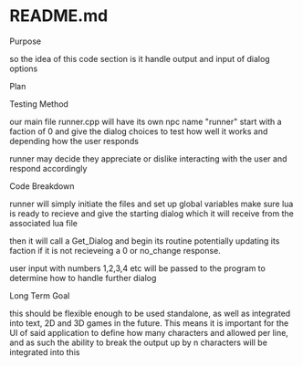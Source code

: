 # README.md

Purpose

so the idea of this code section
is it handle output and input
of dialog options


Plan

Testing Method

our main file runner.cpp
will have its own npc name "runner"
start with a faction of 0
and give the dialog choices
to test how well it works
and depending how the
user responds

runner may decide they 
appreciate or dislike
interacting with the user
and respond accordingly

Code Breakdown

runner will simply initiate the files
and set up global variables
make sure lua is ready to recieve
and give the starting dialog
which it will receive from the
associated lua file

then it will call a Get_Dialog
and begin its routine
potentially updating
its faction if it is not
recieveing a 0 or no_change
response.

user input with numbers 1,2,3,4 etc
will be passed to the program
to determine how to handle
further dialog

Long Term Goal

this should be flexible enough
to be used standalone, as well
as integrated into text, 2D and
3D games in the future. This
means it is important
for the UI of said application
to define how many characters
and allowed per line, and as
such the ability to break
the output up by n characters
will be integrated into this